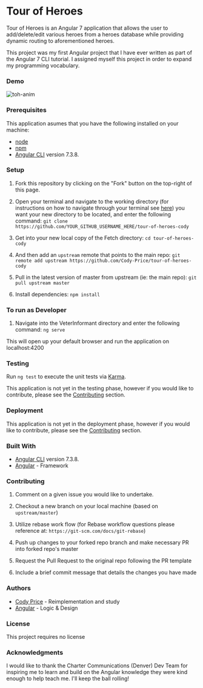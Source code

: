 # Tour of Heroes

Tour of Heroes is an Angular 7 application that allows the user to add/delete/edit various heroes from a heroes database while providing dynamic routing to aforementioned heroes.

This project was my first Angular project that I have ever written as part of the Angular 7 CLI tutorial. I assigned myself this project in order to expand my programming vocabulary.

### Demo

![toh-anim](https://user-images.githubusercontent.com/40974490/56928660-c38ccf00-6a94-11e9-9cfa-16cd3f52e9d4.gif)

### Prerequisites

This application asumes that you have the following installed on your machine:

- [node](https://www.npmjs.com/get-npm)
- [npm](https://www.npmjs.com/get-npm)
- [Angular CLI](https://github.com/angular/angular-cli) version 7.3.8.

### Setup

1. Fork this repository by clicking on the "Fork" button on the top-right of this page.

2. Open your terminal and navigate to the working directory (for instructions on how to navigate through your terminal see [here](https://ccrma.stanford.edu/guides/planetccrma/terminal.html)) you want your new directory to be located, and enter the following command:
`git clone https://github.com/YOUR_GITHUB_USERNAME_HERE/tour-of-heroes-cody`

3. Get into your new local copy of the Fetch directory:
`cd tour-of-heroes-cody`

4. And then add an `upstream` remote that points to the main repo:
`git remote add upstream https://github.com/Cody-Price/tour-of-heroes-cody`

5. Pull in the latest version of master from upstream (ie: the main repo):
`git pull upstream master`

7. Install dependencies:
`npm install`

### To run as Developer

1. Navigate into the VeterInformant directory and enter the following command:
`ng serve`

This will open up your default browser and run the application on localhost:4200

### Testing

Run `ng test` to execute the unit tests via [Karma](https://karma-runner.github.io).

This application is not yet in the testing phase, however if you would like to contribute, please see the <a href="#contributing">Contributing</a> section.

### Deployment

This application is not yet in the deployment phase, however if you would like to contribute, please see the <a href="#contributing">Contributing</a> section.

### Built With

- [Angular CLI](https://github.com/angular/angular-cli) version 7.3.8.
- [Angular](https://angular.io/) - Framework

<p id="contributing"></p>

### Contributing

1. Comment on a given issue you would like to undertake.

2. Checkout a new branch on your local machine (based on `upstream/master`)

3. Utilize rebase work flow (for Rebase workflow questions please reference at: `https://git-scm.com/docs/git-rebase`)

4. Push up changes to your forked repo branch and make necessary PR into forked repo's master

5. Request the Pull Request to the original repo following the PR template

6. Include a brief commit message that details the changes you have made

### Authors

- [Cody Price](https://github.com/cody-price) - Reimplementation and study
- [Angular](https://angular.io/) - Logic & Design

### License

This project requires no license

### Acknowledgments

I would like to thank the Charter Communications (Denver) Dev Team for inspiring me to learn and build on the Angular knowledge they were kind enough to help teach me. I'll keep the ball rolling!
